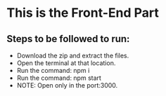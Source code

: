 # This is the Front-End Part

## Steps to be followed to run:
* Download the zip and extract the files.
* Open the terminal at that location.
* Run the command: npm i
* Run the command: npm start
* NOTE: Open only in the port:3000.
